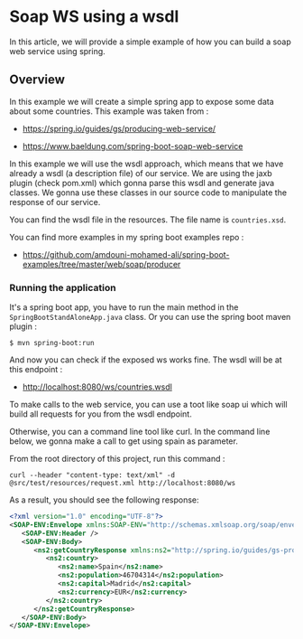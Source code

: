 # Soap WS using a wsdl

In this article, we will provide a simple example of how you can build a soap web service using spring.


## Overview

In this example we will create a simple spring app to expose some data about some countries. This example was taken from :

- https://spring.io/guides/gs/producing-web-service/

- https://www.baeldung.com/spring-boot-soap-web-service

In this example we will use the wsdl approach, which means that we have already a wsdl (a description file) of our service. 
We are using the jaxb plugin (check pom.xml) which gonna parse this wsdl and generate java classes.
We gonna use these classes in our source code to manipulate the response of our service.

You can find the wsdl file in the resources. The file name is `countries.xsd`.

You can find more examples in my spring boot examples repo :

- https://github.com/amdouni-mohamed-ali/spring-boot-examples/tree/master/web/soap/producer

### Running the application

It's a spring boot app, you have to run the main method in the `SpringBootStandAloneApp.java` class. Or you can use the spring boot maven plugin :

```shell script
$ mvn spring-boot:run
```

And now you can check if the exposed ws works fine. The wsdl will be at this endpoint :

-  [http://localhost:8080/ws/countries.wsdl](http://localhost:8080/ws/countries.wsdl)

To make calls to the web service, you can use a toot like soap ui which will build all requests for you from the wsdl endpoint.

Otherwise, you can a command line tool like curl. In the command line below, we gonna make a call to get using spain as parameter.

From the root directory of this project, run this command :

```shell script
curl --header "content-type: text/xml" -d @src/test/resources/request.xml http://localhost:8080/ws
```

As a result, you should see the following response:

```xml
<?xml version="1.0" encoding="UTF-8"?>
<SOAP-ENV:Envelope xmlns:SOAP-ENV="http://schemas.xmlsoap.org/soap/envelope/">
   <SOAP-ENV:Header />
   <SOAP-ENV:Body>
      <ns2:getCountryResponse xmlns:ns2="http://spring.io/guides/gs-producing-web-service">
         <ns2:country>
            <ns2:name>Spain</ns2:name>
            <ns2:population>46704314</ns2:population>
            <ns2:capital>Madrid</ns2:capital>
            <ns2:currency>EUR</ns2:currency>
         </ns2:country>
      </ns2:getCountryResponse>
   </SOAP-ENV:Body>
</SOAP-ENV:Envelope>
```
